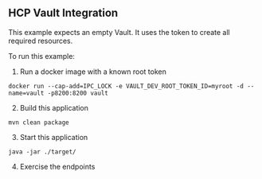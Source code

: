 HCP Vault Integration
---

This example expects an empty Vault. It uses the token to create all required resources.

To run this example:

1. Run a docker image with a known root token

```shell
docker run --cap-add=IPC_LOCK -e VAULT_DEV_ROOT_TOKEN_ID=myroot -d --name=vault -p8200:8200 vault
```

2. Build this application

```shell
mvn clean package
```

3. Start this application

```shell
java -jar ./target/
```

4. Exercise the endpoints